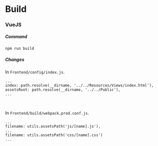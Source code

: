 # Build
### VueJS
##### Command
```
npm run build
```
##### Changes
In `Frontend/config/index.js`. <br/>
```
...
index: path.resolve(__dirname, '../../Resources/Views/index.html'),
assetsRoot: path.resolve(__dirname, '../../Public'),
...
```
<br />

In `Frontend/build/webpack.prod.conf.js`. <br/>
```
...
filename: utils.assetsPath('js/[name].js'),
...
filename: utils.assetsPath('css/[name].css')
...
```
